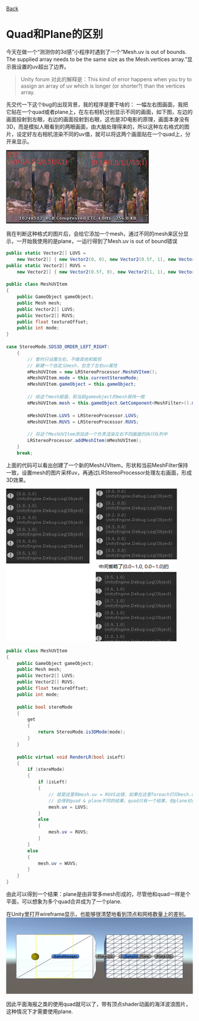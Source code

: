 [Back](index.md)

# Quad和Plane的区别

今天在做一个“测测你的3d感”小程序时遇到了一个“Mesh.uv is out of bounds. The supplied array needs to be the same size as the Mesh.vertices array.”显示我设置的uv超出了边界。

> Unity forum 对此的解释是：This kind of error happens when you try to assign an array of uv which is longer (or shorter?) than the vertices array.   

先交代一下这个bug的出现背景，我的程序是要干啥的：
一幅左右图画面，我把它贴在一个quad或者plane上，在左右相机分别显示不同的画面，如下图，左边的画面投射到左眼，右边的画面投射到右眼，这也是3D电影的原理，画面本身没有3D，而是模拟人眼看到的两眼画面，由大脑处理得来的，所以这种左右格式的图片，设定好左右相机渲染不同的uv值，就可以将这两个画面贴在一个quad上，分开来显示。

![左右图](Images/lr_photo.png)

我在判断这种格式的图片后，会给它添加一个mesh，通过不同的mesh来区分显示，一开始我使用的是plane，一运行得到了Mesh.uv is out of bound错误

``` csharp
public static Vector2[] LUVS = 
	new Vector2[] { new Vector2(0, 0), new Vector2(0.5f, 1), new Vector2(0.5f, 0), new Vector2(0, 1) };      // 左 1/2
public static Vector2[] RUVS = 
	new Vector2[] { new Vector2(0.5f, 0), new Vector2(1, 1), new Vector2(1, 0), new Vector2(0.5f, 1) };      // 右 1/2

public class MeshUVItem
{
    public GameObject gameObject;
    public Mesh mesh;
    public Vector2[] LUVS;
    public Vector2[] RUVS;
    public float textureOffset;
    public int mode;
}

case StereoMode.SDS3D_ORDER_LEFT_RIGHT:
    {
        // 暂时只设置左右，不做其他和裁剪
        // 新建一个自定义mesh，包含了左右uv属性
        mMeshUVItem = new LRStereoProcessor.MeshUVItem();
        mMeshUVItem.mode = this.currentStereoMode;
        mMeshUVItem.gameObject = this.gameObject;

        // 给这个mesh赋值，和当前gameobject的mesh保持一致
        mMeshUVItem.mesh = this.gameObject.GetComponent<MeshFilter>().mesh;

        mMeshUVItem.LUVS = LRStereoProcessor.LUVS;
        mMeshUVItem.RUVS = LRStereoProcessor.RUVS;

    	// 将这个MeshUVItem添加进一个负责渲染左右不同画面的执行队列中
        LRStereoProcessor.addMeshItem(mMeshUVItem);
    }
    break;

```

上面的代码可以看出创建了一个新的MeshUVItem，形状和当前MeshFilter保持一致，设置mesh的图片采样uv，再通过LRStereoProcessor处理左右画面，形成3D效果。

![quad plane的uv差别](Images/quad_plane_uvs.png)

``` csharp
public class MeshUVItem
{
    public GameObject gameObject;
    public Mesh mesh;
    public Vector2[] LUVS;
    public Vector2[] RUVS;
    public float textureOffset;
    public int mode;

    public bool stereMode
    {
        get
        {
            return StereoMode.is3DMode(mode);
        }
    }

    public virtual void RenderLR(bool isLeft)
    {
        if (stereMode)
        {
            if (isLeft)
            {
            	// 就是这里和mesh.uv = RUVS出错，如果在这里foreach打印mesh.uv
            	// 会得到quad & plane不同的结果，quad只有一个结果，但plane对应的很多            	
                mesh.uv = LUVS;
            }
            else
            {
                mesh.uv = RUVS;
            }
        }
        else
        {
            mesh.uv = WUVS;
        }
    }
}

```

由此可以得到一个结果：plane是由非常多mesh形成的，尽管他和quad一样是个平面，可以想象为多个quad合并成为了一个plane.

在Unity里打开wireframe显示，也能够很清楚地看到顶点和网格数量上的差别。
![quad plane Unity网格图](Images/quad_plane_difference_mesh.png)

因此平面海报之类的使用quad就可以了，带有顶点shader动画的海洋波浪图片，这种情况下才需要使用plane.